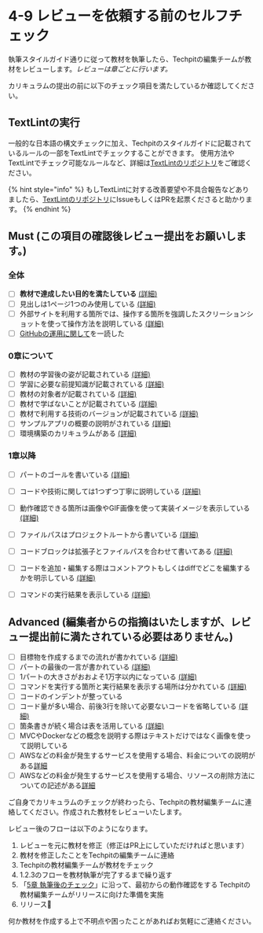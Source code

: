 # 4-9 レビューを依頼する前のセルフチェック

執筆スタイルガイド通りに従って教材を執筆したら、Techpitの編集チームが教材をレビューします。*レビューは章ごとに行います。*

カリキュラムの提出の前に以下のチェック項目を満たしているか確認してください。

## TextLintの実行
一般的な日本語の構文チェックに加え、Techpitのスタイルガイドに記載されているルールの一部をTextLintでチェックすることができます。
使用方法やTextLintでチェック可能なルールなど、詳細は[TextLintのリポジトリ](https://github.com/Techpit-Market/curriculum-textlint)をご確認ください。

{% hint style="info" %}
もしTextLintに対する改善要望や不具合報告などありましたら、[TextLintのリポジトリ](https://github.com/Techpit-Market/curriculum-textlint)にIssueもしくはPRを起票くださると助かります。
{% endhint %}

## Must (この項目の確認後レビュー提出をお願いします。)
### 全体
- [ ] **教材で達成したい目的を満たしている** [(詳細)](https://techpit-market.gitbook.io/host-guide/4/4-1#2-deshitaiwotashiteiruka)
- [ ] 見出しは1ページ1つのみ使用している [(詳細)](https://techpit-market.gitbook.io/host-guide/4/markdown#1-shinoi)
- [ ] 外部サイトを利用する箇所では、操作する箇所を強調したスクリーションショットを使って操作方法を説明している [(詳細)](https://techpit-market.gitbook.io/host-guide/4/4-6#2-nosukurnshottowo)
- [ ] [GitHubの運用に関して](https://techpit-market.gitbook.io/host-guide/4/4-5)を一読した

### 0章について
- [ ] 教材の学習後の姿が記載されている [(詳細)](https://github.com/Techpit-Market/curriculum-format/blob/master/0%E7%AB%A0%E3%81%AE%E3%83%95%E3%82%A9%E3%83%BC%E3%83%9E%E3%83%83%E3%83%88/0-1%20%E6%95%99%E6%9D%90%E3%81%AE%E6%A6%82%E8%A6%81.md#%E6%9C%AC%E6%95%99%E6%9D%90%E3%81%8C%E7%B5%82%E3%81%88%E3%81%9F%E3%82%89%E3%81%A9%E3%81%AE%E3%82%88%E3%81%86%E3%81%AA%E7%8A%B6%E6%85%8B%E3%81%AB%E3%81%AA%E3%81%A3%E3%81%A6%E3%81%84%E3%82%8B%E3%81%8B)
- [ ] 学習に必要な前提知識が記載されている [(詳細)](https://github.com/Techpit-Market/curriculum-format/blob/master/0%E7%AB%A0%E3%81%AE%E3%83%95%E3%82%A9%E3%83%BC%E3%83%9E%E3%83%83%E3%83%88/0-1%20%E6%95%99%E6%9D%90%E3%81%AE%E6%A6%82%E8%A6%81.md#%E5%8F%97%E8%AC%9B%E3%81%AB%E3%81%8A%E3%81%91%E3%82%8B%E5%BF%85%E8%A6%81%E6%9D%A1%E4%BB%B6)
- [ ] 教材の対象者が記載されている [(詳細)](https://github.com/Techpit-Market/curriculum-format/blob/master/0%E7%AB%A0%E3%81%AE%E3%83%95%E3%82%A9%E3%83%BC%E3%83%9E%E3%83%83%E3%83%88/0-1%20%E6%95%99%E6%9D%90%E3%81%AE%E6%A6%82%E8%A6%81.md#%E3%81%93%E3%81%AE%E6%95%99%E6%9D%90%E3%81%AE%E5%AF%BE%E8%B1%A1%E8%80%85)
- [ ] 教材で学ばないことが記載されている [(詳細)](https://github.com/Techpit-Market/curriculum-format/blob/master/0%E7%AB%A0%E3%81%AE%E3%83%95%E3%82%A9%E3%83%BC%E3%83%9E%E3%83%83%E3%83%88/0-1%20%E6%95%99%E6%9D%90%E3%81%AE%E6%A6%82%E8%A6%81.md#%E5%AD%A6%E3%81%B0%E3%81%AA%E3%81%84%E3%81%93%E3%81%A8)
- [ ] 教材で利用する技術のバージョンが記載されている [(詳細)](https://github.com/Techpit-Market/curriculum-format/blob/master/0%E7%AB%A0%E3%81%AE%E3%83%95%E3%82%A9%E3%83%BC%E3%83%9E%E3%83%83%E3%83%88/0-1%20%E6%95%99%E6%9D%90%E3%81%AE%E6%A6%82%E8%A6%81.md#%E6%9C%AC%E6%95%99%E6%9D%90%E3%81%AE%E5%AF%BE%E5%BF%9C%E3%83%90%E3%83%BC%E3%82%B8%E3%83%A7%E3%83%B3)
- [ ] サンプルアプリの概要の説明がされている [(詳細)](https://github.com/Techpit-Market/curriculum-format/blob/master/0%E7%AB%A0%E3%81%AE%E3%83%95%E3%82%A9%E3%83%BC%E3%83%9E%E3%83%83%E3%83%88/0-1%20%E6%95%99%E6%9D%90%E3%81%AE%E6%A6%82%E8%A6%81.md#%E4%BD%9C%E6%88%90%E3%81%99%E3%82%8B%E3%82%A2%E3%83%97%E3%83%AA%E3%82%B1%E3%83%BC%E3%82%B7%E3%83%A7%E3%83%B3%E3%81%AE%E3%82%A4%E3%83%A1%E3%83%BC%E3%82%B8%E3%82%92%E3%81%A4%E3%81%8B%E3%82%82%E3%81%86)
- [ ] 環境構築のカリキュラムがある [(詳細)](https://techpit-market.gitbook.io/host-guide/4/4-2#1-worinkudeshinai)

### 1章以降
- [ ] パートのゴールを書いている [(詳細)](https://techpit-market.gitbook.io/host-guide/4/4-3#ptono-gru)
- [ ] コードや技術に関しては1つずつ丁寧に説明している [(詳細)](https://techpit-market.gitbook.io/host-guide/4/4-4#5-kdono)
- [ ] 動作確認できる箇所は画像やGIF画像を使って実装イメージを表示している [(詳細)](https://techpit-market.gitbook.io/host-guide/4/4-3#dong-zuo-que-ren)
- [ ] ファイルパスはプロジェクトルートから書いている [(詳細)](https://techpit-market.gitbook.io/host-guide/4/4-4#3-won)
- [ ] コードブロックは拡張子とファイルパスを合わせて書いてある [(詳細)](https://techpit-market.gitbook.io/host-guide/4/4-4#4-kdoworikeru)
- [ ] コードを追加・編集する際はコメントアウトもしくはdiffでどこを編集するかを明示している [(詳細)](https://techpit-market.gitbook.io/host-guide/4/4-4#4-kdoworikeru)
- [ ] コマンドの実行結果を表示している [(詳細)](https://techpit-market.gitbook.io/host-guide/4/4-5#3-komandonowo)


## Advanced (編集者からの指摘はいたしますが、レビュー提出前に満たされている必要はありません。)
- [ ] 目標物を作成するまでの流れが書かれている [(詳細)](https://techpit-market.gitbook.io/host-guide/4/4-3#wosurumadenore-gruwosurumadenore)
- [ ] パートの最後の一言が書かれている [(詳細)](https://techpit-market.gitbook.io/host-guide/4/4-3#ptonono)
- [ ] 1パートの大きさがおおよそ1万字以内になっている [(詳細)](https://techpit-market.gitbook.io/host-guide/4/4-10#2-1pjinogai)
- [ ] コマンドを実行する箇所と実行結果を表示する場所は分かれている [(詳細)](https://techpit-market.gitbook.io/host-guide/4/4-5#3-komandonowo)
- [ ] コードのインデントが整っている
- [ ] コード量が多い場合、前後3行を除いて必要ないコードを省略している [(詳細)](https://techpit-market.gitbook.io/host-guide/4/4-4#kdono)
- [ ] 箇条書きが続く場合は表を活用している [(詳細)](https://techpit-market.gitbook.io/host-guide/4/markdown#7-kigakuhawo)
- [ ] MVCやDockerなどの概念を説明する際はテキストだけではなく画像を使って説明している
- [ ] AWSなどの料金が発生するサービスを使用する場合、料金についての説明がある[詳細](https://techpit-market.gitbook.io/host-guide/4/4-7#awsnadogasurusbisuwosuruhasurunitsuitewosuru)
- [ ] AWSなどの料金が発生するサービスを使用する場合、リソースの削除方法についての記述がある[詳細](https://techpit-market.gitbook.io/host-guide/4/4-7#awsnadonosbisuwosuruhanonisururissugakasuru)

ご自身でカリキュラムのチェックが終わったら、Techpitの教材編集チームに連絡してください。作成された教材をレビューいたします。

レビュー後のフローは以下のようになります。

1. レビューを元に教材を修正（修正はPR上にしていただければと思います）
1. 教材を修正したことをTechpitの編集チームに連絡
1. Techpitの教材編集チームが教材をチェック
1. 1.2.3のフローを教材執筆が完了するまで繰り返す
1. 「[5章 執筆後のチェック](../5.md)」に沿って、最初からの動作確認をする
Techpitの教材編集チームがリリースに向けた準備を実施
1. リリース🎉

何か教材を作成する上で不明点や困ったことがあればお気軽にご連絡ください。

